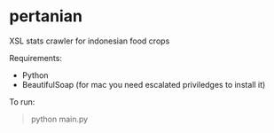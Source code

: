 pertanian
=========

XSL stats crawler for indonesian food crops


Requirements:
* Python
* BeautifulSoap (for mac you need escalated priviledges to install it)

To run:
> python main.py
